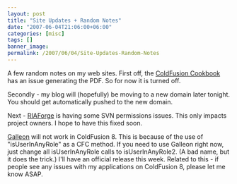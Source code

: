 ```yaml
---
layout: post
title: "Site Updates + Random Notes"
date: "2007-06-04T21:06:00+06:00"
categories: [misc]
tags: []
banner_image: 
permalink: /2007/06/04/Site-Updates-Random-Notes
---
```


A few random notes on my web sites. First off, the <a href="http://www.coldfusioncookbook.com">ColdFusion Cookbook</a> has an issue generating the PDF. So for now it is turned off.

Secondly - my blog will (hopefully) be moving to a new domain later tonight. You should get automatically pushed to the new domain.

Next - <a href="http://www.riaforge.org">RIAForge</a> is having some SVN permissions issues. This only impacts project owners. I hope to have this fixed soon. 

<a href="http://galleon.riaforge.org">Galleon</a> will not work in ColdFusion 8. This is because of the use of "isUserInAnyRole" as a CFC method. If you need to use Galleon right now, just change all isUserInAnyRole calls to isUserInAnyRole2. (A bad name, but it does the trick.) I'll have an official release this week. Related to this - if people see any issues with my applications on ColdFusion 8, please let me know ASAP.